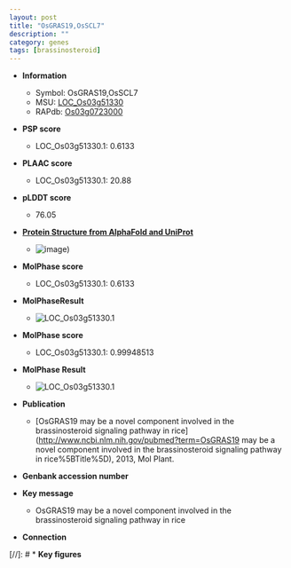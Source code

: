 ```yaml
---
layout: post
title: "OsGRAS19,OsSCL7"
description: ""
category: genes
tags: [brassinosteroid]
---
```


* **Information**  
    + Symbol: OsGRAS19,OsSCL7  
    + MSU: [LOC_Os03g51330](http://rice.plantbiology.msu.edu/cgi-bin/ORF_infopage.cgi?orf=LOC_Os03g51330)  
    + RAPdb: [Os03g0723000](http://rapdb.dna.affrc.go.jp/viewer/gbrowse_details/irgsp1?name=Os03g0723000)  

* **PSP score**  
    + LOC_Os03g51330.1: 0.6133 

* **PLAAC score**  
    + LOC_Os03g51330.1: 20.88 

* **pLDDT score**
    + 76.05

* **[Protein Structure from AlphaFold and UniProt](https://www.uniprot.org/uniprotkb/Q53K16/entry#structure)**
    + ![image](https://ricepsp.github.io/images/Q5/AF-Q53K16-F1.png))

* **MolPhase score**
    + LOC_Os03g51330.1: 0.6133

* **MolPhaseResult**
    + ![LOC_Os03g51330.1](https://ricepsp.github.io/pictures/LOC_Os03g/LOC_Os03g51330.1.png)

* **MolPhase score**
    + LOC_Os03g51330.1: 0.99948513

* **MolPhase Result**
    + ![LOC_Os03g51330.1](https://304243504.github.io/Pictures/LOC_Os03g/LOC_Os03g51330.1.png)

* **Publication**  
    + [OsGRAS19 may be a novel component involved in the brassinosteroid signaling pathway in rice](http://www.ncbi.nlm.nih.gov/pubmed?term=OsGRAS19 may be a novel component involved in the brassinosteroid signaling pathway in rice%5BTitle%5D), 2013, Mol Plant.

* **Genbank accession number**  

* **Key message**  
    + OsGRAS19 may be a novel component involved in the brassinosteroid signaling pathway in rice

* **Connection**  

[//]: # * **Key figures**  



